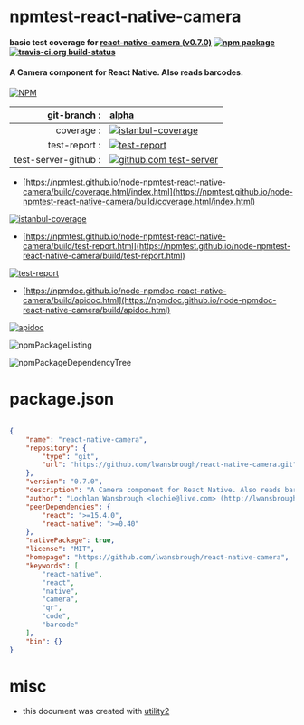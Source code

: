 # npmtest-react-native-camera

#### basic test coverage for  [react-native-camera (v0.7.0)](https://github.com/lwansbrough/react-native-camera)  [![npm package](https://img.shields.io/npm/v/npmtest-react-native-camera.svg?style=flat-square)](https://www.npmjs.org/package/npmtest-react-native-camera) [![travis-ci.org build-status](https://api.travis-ci.org/npmtest/node-npmtest-react-native-camera.svg)](https://travis-ci.org/npmtest/node-npmtest-react-native-camera)

#### A Camera component for React Native. Also reads barcodes.

[![NPM](https://nodei.co/npm/react-native-camera.png?downloads=true&downloadRank=true&stars=true)](https://www.npmjs.com/package/react-native-camera)

| git-branch : | [alpha](https://github.com/npmtest/node-npmtest-react-native-camera/tree/alpha)|
|--:|:--|
| coverage : | [![istanbul-coverage](https://npmtest.github.io/node-npmtest-react-native-camera/build/coverage.badge.svg)](https://npmtest.github.io/node-npmtest-react-native-camera/build/coverage.html/index.html)|
| test-report : | [![test-report](https://npmtest.github.io/node-npmtest-react-native-camera/build/test-report.badge.svg)](https://npmtest.github.io/node-npmtest-react-native-camera/build/test-report.html)|
| test-server-github : | [![github.com test-server](https://npmtest.github.io/node-npmtest-react-native-camera/GitHub-Mark-32px.png)](https://npmtest.github.io/node-npmtest-react-native-camera/build/app/index.html) | | build-artifacts : | [![build-artifacts](https://npmtest.github.io/node-npmtest-react-native-camera/glyphicons_144_folder_open.png)](https://github.com/npmtest/node-npmtest-react-native-camera/tree/gh-pages/build)|

- [https://npmtest.github.io/node-npmtest-react-native-camera/build/coverage.html/index.html](https://npmtest.github.io/node-npmtest-react-native-camera/build/coverage.html/index.html)

[![istanbul-coverage](https://npmtest.github.io/node-npmtest-react-native-camera/build/screenCapture.buildCi.browser.%252Ftmp%252Fbuild%252Fcoverage.lib.html.png)](https://npmtest.github.io/node-npmtest-react-native-camera/build/coverage.html/index.html)

- [https://npmtest.github.io/node-npmtest-react-native-camera/build/test-report.html](https://npmtest.github.io/node-npmtest-react-native-camera/build/test-report.html)

[![test-report](https://npmtest.github.io/node-npmtest-react-native-camera/build/screenCapture.buildCi.browser.%252Ftmp%252Fbuild%252Ftest-report.html.png)](https://npmtest.github.io/node-npmtest-react-native-camera/build/test-report.html)

- [https://npmdoc.github.io/node-npmdoc-react-native-camera/build/apidoc.html](https://npmdoc.github.io/node-npmdoc-react-native-camera/build/apidoc.html)

[![apidoc](https://npmdoc.github.io/node-npmdoc-react-native-camera/build/screenCapture.buildCi.browser.%252Ftmp%252Fbuild%252Fapidoc.html.png)](https://npmdoc.github.io/node-npmdoc-react-native-camera/build/apidoc.html)

![npmPackageListing](https://npmtest.github.io/node-npmtest-react-native-camera/build/screenCapture.npmPackageListing.svg)

![npmPackageDependencyTree](https://npmtest.github.io/node-npmtest-react-native-camera/build/screenCapture.npmPackageDependencyTree.svg)



# package.json

```json

{
    "name": "react-native-camera",
    "repository": {
        "type": "git",
        "url": "https://github.com/lwansbrough/react-native-camera.git"
    },
    "version": "0.7.0",
    "description": "A Camera component for React Native. Also reads barcodes.",
    "author": "Lochlan Wansbrough <lochie@live.com> (http://lwansbrough.com)",
    "peerDependencies": {
        "react": ">=15.4.0",
        "react-native": ">=0.40"
    },
    "nativePackage": true,
    "license": "MIT",
    "homepage": "https://github.com/lwansbrough/react-native-camera",
    "keywords": [
        "react-native",
        "react",
        "native",
        "camera",
        "qr",
        "code",
        "barcode"
    ],
    "bin": {}
}
```



# misc
- this document was created with [utility2](https://github.com/kaizhu256/node-utility2)
